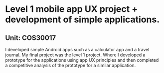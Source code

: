 # Level 1 mobile app UX project + development of simple applications.
## Unit: COS30017
I developed simple Android apps such as a calculator app and a travel journal. My final project was the level 1 project. Where I developed a prototype for the applications using app UX principles and then completed a competitive analysis of the prototype for a similar application.
